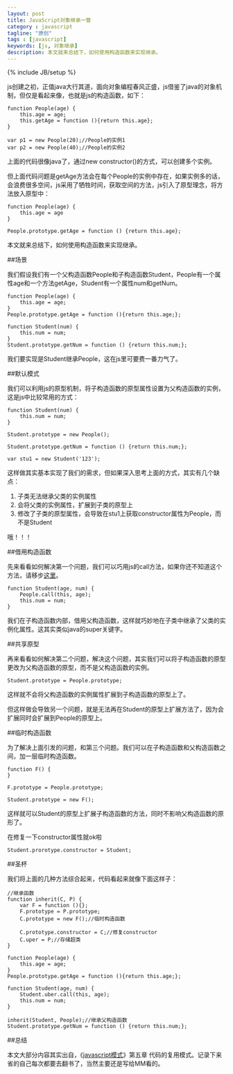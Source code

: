 ```yaml
---
layout: post
title: JavaScript对象继承一瞥
category : javascript
tagline: "原创"
tags : [javascript]
keywords: [js, 对象继承]
description: 本文就来总结下，如何使用构造函数来实现继承。
---
```

{% include JB/setup %}

js创建之初，正值java大行其道，面向对象编程春风正盛，js借鉴了java的对象机制，但仅是看起来像，也就是js的构造函数，如下：

	function People(age) {
		this.age = age;
		this.getAge = function (){return this.age};
	}

	var p1 = new People(20);//People的实例1
	var p2 = new People(40);//People的实例2

上面的代码很像java了，通过new constructor()的方式，可以创建多个实例。

但上面代码问题是getAge方法会在每个People的实例中存在，如果实例多的话，会浪费很多空间，js采用了牺牲时间，获取空间的方法，js引入了原型理念，将方法放入原型中：

	function People(age) {
		this.age = age
	}

	People.prototype.getAge = function () {return this.age};

本文就来总结下，如何使用构造函数来实现继承。

##场景

我们假设我们有一个父构造函数People和子构造函数Student，People有一个属性age和一个方法getAge，Student有一个属性num和getNum。

	function People(age) {
		this.age = age;
	}
	People.prototype.getAge = function (){return this.age;};

	function Student(num) {
		this.num = num;
	}
	Student.prototype.getNum = function () {return this.num;};

我们要实现是Student继承People，这在js里可要费一番力气了。

##默认模式

我们可以利用js的原型机制，将子构造函数的原型属性设置为父构造函数的实例，这是js中比较常用的方式：

	function Student(num) {
		this.num = num;
	}

	Student.prototype = new People();

	Student.prototype.getNum = function () {return this.num;};

	var stu1 = new Student('123');
	
这样做其实基本实现了我们的需求，但如果深入思考上面的方式，其实有几个缺点：

1. 子类无法继承父类的实例属性
2. 会将父类的实例属性，扩展到子类的原型上
3. 修改了子类的原型属性，会导致在stu1上获取constructor属性为People，而不是Student

哦！！！

##借用构造函数

先来看看如何解决第一个问题，我们可以巧用js的call方法，如果你还不知道这个方法，请移步[这里](https://developer.mozilla.org/en-US/docs/Web/JavaScript/Reference/Global_Objects/Function/call)。

	function Student(age, num) {
		People.call(this, age);
		this.num = num;
	}

我们在子构造函数内部，借用父构造函数，这样就巧妙地在子类中继承了父类的实例化属性。这其实类似java的super关键字。

##共享原型

再来看看如何解决第二个问题，解决这个问题，其实我们可以将子构造函数的原型更改为父构造函数的原型，而不是父构造函数的实例。

	Student.prototype = People.prototype;

这样就不会将父构造函数的实例属性扩展到子构造函数的原型上了。

但这样做会导致另一个问题，就是无法再在Student的原型上扩展方法了，因为会扩展同时会扩展到People的原型上。

##临时构造函数

为了解决上面引发的问题，和第三个问题。我们可以在子构造函数和父构造函数之间，加一层临时构造函数。

	function F() {
	}
	
	F.prototype = People.prototype;
	
	Student.prototype = new F();

这样就可以Student的原型上扩展子构造函数的方法，同时不影响父构造函数的原形了。

在修复一下constructor属性就ok啦

	Student.prorotype.constructor = Student;

##圣杯

我们将上面的几种方法综合起来，代码看起来就像下面这样子：
	
	//继承函数
	function inherit(C, P) {
		var F = function (){};
		F.prototype = P.prototype;
		C.prototype = new F();//临时构造函数

		C.prototype.constructor = C;//修复constructor
		C.uper = P;//存储超类
	}

	function People(age) {
		this.age = age;
	}
	People.prototype.getAge = function (){return this.age;};

	function Student(age, num) {
		Student.uber.call(this, age);
		this.num = num;
	}

	inherit(Student, People);//继承父构造函数
	Student.prototype.getNum = function () {return this.num;};

##总结

本文大部分内容其实出自，《[javascript模式](http://www.amazon.cn/gp/product/B008QTG1HS/ref=as_li_qf_sp_asin_tl?ie=UTF8&camp=536&creative=3200&creativeASIN=B008QTG1HS&linkCode=as2&tag=yanhaijing-23)》第五章 代码的复用模式。记录下来省的自己每次都要去翻书了，当然主要还是写给MM看的。










